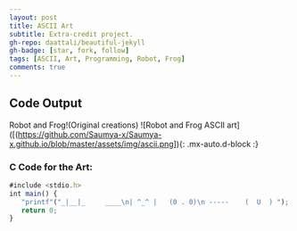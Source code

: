 ```yaml
---
layout: post
title: ASCII Art
subtitle: Extra-credit project.
gh-repo: daattali/beautiful-jekyll
gh-badge: [star, fork, follow]
tags: [ASCII, Art, Programming, Robot, Frog]
comments: true
---
```



## **Code Output**

Robot and Frog!(Original creations)
![Robot and Frog ASCII art]([(https://github.com/Saumya-x/Saumya-x.github.io/blob/master/assets/img/ascii.png]){: .mx-auto.d-block :}

### C Code for the Art:
```javascript
#include <stdio.h>
int main() {
   "printf"("_|__|_     ____\n| ^_^ |   (0 . 0)\n -----    (  U  ) ");
   return 0; 
}
```


